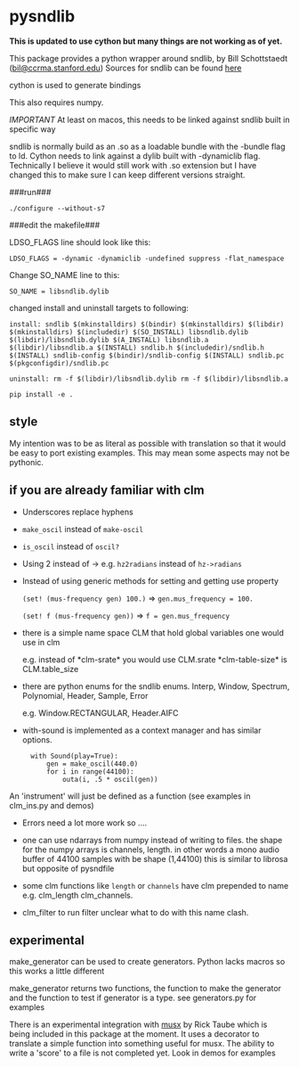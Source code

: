 # pysndlib
****This is updated to use cython but many things are not working as of yet.****

This package provides a python wrapper around sndlib, by Bill Schottstaedt (bil@ccrma.stanford.edu)
Sources for sndlib can be found [here](https://ccrma.stanford.edu/software/snd/sndlib/)

cython is used to generate bindings

This also requires numpy.

*IMPORTANT* 
At least on macos, this needs to be linked against sndlib built in specific way

sndlib is normally build as an .so as a loadable bundle with the -bundle flag to ld. Cython needs to link
against a dylib built with -dynamiclib flag. Technically I believe it would still work with .so extension but 
I have changed this to make sure I can keep different versions straight.



###run###

`./configure --without-s7`

###edit the makefile###

LDSO_FLAGS line should look like this:


`LDSO_FLAGS = -dynamic -dynamiclib -undefined suppress -flat_namespace`


Change SO_NAME line to this:

`SO_NAME = libsndlib.dylib`

changed install and uninstall targets to following:

`install: sndlib
	$(mkinstalldirs) $(bindir)
	$(mkinstalldirs) $(libdir)
	$(mkinstalldirs) $(includedir)
	$(SO_INSTALL) libsndlib.dylib $(libdir)/libsndlib.dylib
	$(A_INSTALL) libsndlib.a $(libdir)/libsndlib.a
	$(INSTALL) sndlib.h $(includedir)/sndlib.h
	$(INSTALL) sndlib-config $(bindir)/sndlib-config
	$(INSTALL) sndlib.pc $(pkgconfigdir)/sndlib.pc`
	
`uninstall:
	rm -f $(libdir)/libsndlib.dylib
	rm -f $(libdir)/libsndlib.a`




`pip install -e .
`

## style

My intention was to be as literal as possible with translation so that it would be easy to port existing examples. This may
mean some aspects may not be pythonic. 


## if you are already familiar with clm 

- Underscores replace hyphens 

- `make_oscil` instead of `make-oscil`

- `is_oscil` instead of `oscil?`

- Using 2 instead of -> e.g. `hz2radians` instead of `hz->radians`

- Instead of using generic methods for setting and getting use property
	
	`(set! (mus-frequency gen) 100.)`  => `gen.mus_frequency = 100.`
	
	`(set! f (mus-frequency gen))` => `f = gen.mus_frequency`
	
- there is a simple name space CLM that hold global variables one would use in clm
	
	e.g. instead of \*clm-srate\* you would use CLM.srate
	\*clm-table-size\* is CLM.table_size
	
- there are python enums for the sndlib enums. Interp, Window, Spectrum, Polynomial, Header, Sample, Error
	
	e.g. Window.RECTANGULAR, Header.AIFC
	
- with-sound is implemented as a context manager and has similar options.

		with Sound(play=True): 
			gen = make_oscil(440.0)
			for i in range(44100):
				outa(i, .5 * oscil(gen))
	    

An 'instrument' will just be defined as a function (see examples in clm_ins.py and demos)

- Errors need a lot more work so ....

- one can use ndarrays from numpy instead of writing to files. the shape 
for the numpy arrays is channels, length. in other words a mono audio buffer of 
44100 samples with be shape (1,44100) this is similar to librosa but opposite of 
pysndfile

- some clm functions like `length` or `channels` have clm prepended to name e.g. clm_length
 clm_channels. 


 - clm_filter to run filter unclear what to do with this name clash.

## experimental


make_generator can be used to create generators. Python lacks macros so this works a little different

make_generator returns two functions, the function to make the generator and the function to test if generator 
is a type. see generators.py for examples

There is an experimental integration with [musx](https://github.com/musx-admin/musx) by Rick Taube which is being included
in this package at the moment. It uses a decorator to translate a simple function into something useful for musx. The ability
to write a 'score' to a file is not completed yet. Look in demos for examples


	    


